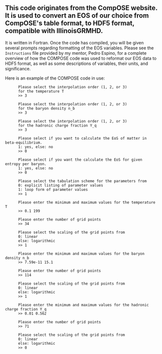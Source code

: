 ## This code originates from the CompOSE website. It is used to convert an EOS of our choice from CompOSE's table format, to HDF5 format, compatible with IllinoisGRMHD.
It is written in Fortran. Once the code has compiled, you will be given several prompts regarding formatting of the EOS variables. Please see the ```Instructions``` file provided by my mentor, Pedro Espino, for a complete overview of how the COMPOSE code was used to reformat our EOS data to HDF5 format, as well as some descriptions of variables, their units, and significance.

Here is an example of the COMPOSE code in use:

          Please select the interpolation order (1, 2, or 3) 
          for the temperature T
          >> 3

          Please select the interpolation order (1, 2, or 3) 
          for the baryon density n_b
          >> 3
        
          Please select the interpolation order (1, 2, or 3) 
          for the hadronic charge fraction Y_q
          >> 3
        
          Please select if you want to calculate the EoS of matter in beta-equilibrium.
          1: yes, else: no
          >> 0
        
          Please select if you want the calculate the EoS for given entropy per baryon.
          1: yes, else: no
          >> 0
        
          Please select the tabulation scheme for the parameters from
          0: explicit listing of parameter values
          1: loop form of parameter values
          >> 1
        
          Please enter the minimum and maximum values for the temperature T
          >> 0.1 199

          Please enter the number of grid points
          >> 34

          Please select the scaling of the grid points from
          0: linear
          else: logarithmic
          >> 1
        
          Please enter the minimum and maximum values for the baryon density n_b
          >> 7.59e-11 15.1

          Please enter the number of grid points
          >> 114

          Please select the scaling of the grid points from
          0: linear
          else: logarithmic
          >> 1
        
          Please enter the minimum and maximum values for the hadronic charge fraction Y_q
          >> 0.01 0.562

          Please enter the number of grid points
          >> 71

          Please select the scaling of the grid points from
          0: linear
          else: logarithmic
          >> 0
